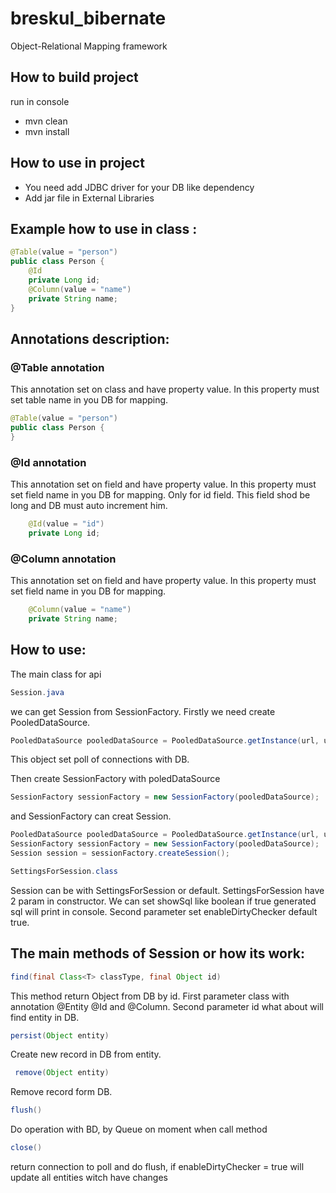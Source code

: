 # breskul_bibernate

Object-Relational Mapping framework

## How to build project
run in console 
- mvn clean
- mvn install


## How to use in project
- You need add JDBC driver for your DB like dependency
- Add jar file in External Libraries

## Example how to use in class :

```java
@Table(value = "person")
public class Person {
    @Id
    private Long id;
    @Column(value = "name")
    private String name;
}
```

## Annotations description:
### @Table annotation
This annotation set on class and have property value. In this property must set table name in you DB for mapping.
```java
@Table(value = "person")
public class Person {
}
```
### @Id annotation
This annotation set on field and have property value. In this property must set field name in you DB for mapping.
Only for id field. This field shod be long and DB must auto increment him. 
```java
    @Id(value = "id")
    private Long id;
```

### @Column annotation
This annotation set on field and have property value. In this property must set field name in you DB for mapping.
```java
    @Column(value = "name")
    private String name;
```

## How to use:
The main class for api
```java 
Session.java
```
we can get Session from SessionFactory. Firstly we need create PooledDataSource.
```java 
PooledDataSource pooledDataSource = PooledDataSource.getInstance(url, username, password, 5);
```
This object set poll of connections with DB.

Then create SessionFactory with poledDataSource 

```java 
SessionFactory sessionFactory = new SessionFactory(pooledDataSource);
```

and SessionFactory can creat Session.
```java 
PooledDataSource pooledDataSource = PooledDataSource.getInstance(url, username, password, 5);
SessionFactory sessionFactory = new SessionFactory(pooledDataSource);
Session session = sessionFactory.createSession();
```

```java 
SettingsForSession.class
```
Session can be with SettingsForSession or default.
SettingsForSession have 2 param in constructor.
We can set showSql like boolean if true generated sql will print in console.
Second parameter set enableDirtyChecker default true.

## The main methods of Session or how its work:
```java 
find(final Class<T> classType, final Object id)
```
This method return Object from DB by id. First parameter class with annotation @Entity @Id and @Column.
Second parameter id what about will find entity in DB.

```java
persist(Object entity)
```
Create new record in DB from entity.

```java 
 remove(Object entity)
```
Remove record form DB.

```java
flush()
```
Do operation with BD, by Queue on moment when call method 

```java
close()
```
return connection to poll and do flush, if enableDirtyChecker = true will update all entities witch have changes